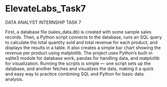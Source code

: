 # ElevateLabs_Task7
DATA ANALYST INTERNSHIP TASK 7

First, a database file (sales_data.db) is created with some sample sales records. 
Then, a Python script connects to the database, runs an SQL query to calculate the total 
quantity sold and total revenue for each product, and displays the results in a table. 
It also creates a simple bar chart showing the revenue per product using matplotlib. 
The project uses Python’s built-in sqlite3 module for database work, pandas for handling data, and matplotlib for visualization. 
Running the scripts is simple — one script sets up the database, and another fetches and visualizes the data, making it a quick and easy way to practice combining SQL and Python for basic data analysis.
